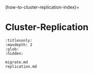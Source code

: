 (how-to-cluster-replication-index)=
# Cluster-Replication

```{toctree}
:titlesonly:
:maxdepth: 2
:glob:
:hidden:

migrate.md
replication.md
```
